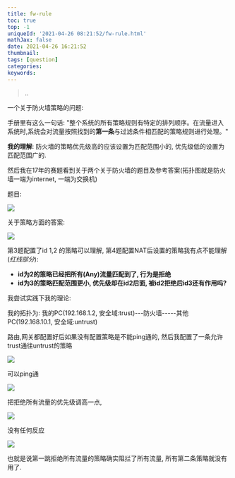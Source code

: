 ```yaml
---
title: fw-rule
toc: true
top: -1
uniqueId: '2021-04-26 08:21:52/fw-rule.html'
mathJax: false
date: 2021-04-26 16:21:52
thumbnail:
tags: [question]
categories:
keywords:
---
```

> ..

<!-- more -->

一个关于防火墙策略的问题:

手册里有这么一句话: "整个系统的所有策略规则有特定的排列顺序。在流量进入系统时,系统会对流量按照找到的**第一条**与过滤条件相匹配的策略规则进行处理。"

**我的理解**: 防火墙的策略优先级高的应该设置为匹配范围小的, 优先级低的设置为匹配范围广的.

然后我在17年的赛题看到关于两个关于防火墙的题目及参考答案(拓扑图就是防火墙一端为internet, 一端为交换机)

题目:

![](/home/manu/图片/q6.png)

关于策略方面的答案: 

![](/home/manu/图片/q1.png)

第3题配置了id 1,2 的策略可以理解, 第4题配置NAT后设置的策略我有点不能理解(*红线部分*):

- **id为2的策略已经把所有(Any)流量匹配到了, 行为是拒绝**
- **id为3的策略匹配范围更小, 优先级却在id2后面, 被id2拒绝后id3还有作用吗?**

我尝试实践下我的理论:

我的拓扑为: 我的PC(192.168.1.2, 安全域:trust)---防火墙-----其他PC(192.168.10.1, 安全域:untrust)

路由,网关都配置好后如果没有配置策略是不能ping通的, 然后我配置了一条允许trust通往untrust的策略

![](/home/manu/图片/q5.png)

可以ping通

![](/home/manu/图片/q4.png)

把拒绝所有流量的优先级调高一点,

![](/home/manu/图片/q3.png)

没有任何反应

![](/home/manu/图片/q7.png)

也就是说第一跳拒绝所有流量的策略确实阻拦了所有流量, 所有第二条策略就没有用了.
